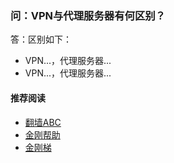 #### 
### 问：VPN与代理服务器有何区别？
答：区别如下：
- VPN...，代理服务器...
- VPN...，代理服务器...

#### 推荐阅读

- [翻墙ABC](https://a2zitpro.github.io/web/list_abcofvpn)
- [金刚帮助](https://a2zitpro.github.io/web/list_helpkkvpn)
- [金刚梯](https://a2zitpro.github.io/web/dlb)
